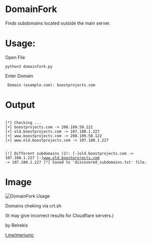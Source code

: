 # DomainFork

Finds subdomains located outside the main server.

# Usage:

Open File <br>

<code>python3 domainfork.py</code>


Enter Domain <br>

<code> Domain (example.com): boostprojects.com</code> 

# Output 

<code>
[*] Checking ...
[+] boostprojects.com -> 208.109.50.122
[+] old.boostprojects.com -> 107.180.1.227
[+] www.boostprojects.com -> 208.109.50.122
[+] www.old.boostprojects.com -> 107.180.1.227

[!] Different subdomains (2):
[-]old.boostprojects.com -> 107.180.1.227
[-]www.old.boostprojects.com -> 107.180.1.227
[*] Saved to 'discovered_subdomains.txt' file.
</code>

# Image

![DomainFork Usage](https://imagizer.imageshack.com/img924/9543/4vNorF.png)








Domains cheking via crt.sh

(It may give incorrect results for Cloudflare servers.)

by Relrekis

[t.me/merjunic](https://t.me/merjunic)
